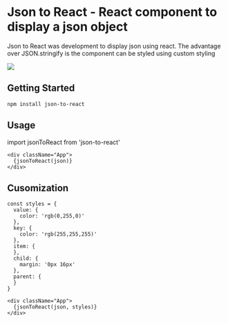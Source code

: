 # Json to React - React component to display a json object

Json to React was development to display json using react. The advantage over JSON.stringify is the component can be styled using custom styling

![](https://s3-us-west-2.amazonaws.com/union25-public/json-to-react.png)

## Getting Started

````
npm install json-to-react
````

## Usage

import jsonToReact from 'json-to-react'

````
<div className="App">
  {jsonToReact(json)}
</div>
````

## Cusomization

````
const styles = {
  value: {
    color: 'rgb(0,255,0)'
  },
  key: {
    color: 'rgb(255,255,255)'
  },
  item: {
  },
  child: {
    margin: '0px 16px'
  },
  parent: {
  }
}

<div className="App">
  {jsonToReact(json, styles)}
</div>
````
